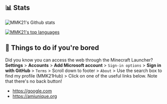 ## 📊 Stats 
![MMK21's Github stats](https://github-readme-stats.vercel.app/api?username=MMK21Hub&show_icons=true&theme=dark&bg_color=171b22&text_color=CCCCCC&hide_border=true)

[![MMK21's top languages](https://github-readme-stats.vercel.app/api/top-langs/?username=MMK21Hub&theme=dark&bg_color=171b22&text_color=CCCCCC&hide_border=true)](https://www.youtube.com/watch?v=DLzxrzFCyOs)

## 🙂 Things to do if you're bored

Did you know you can access the web through the Minecraft Launcher? **Settings** > **Accounts** > **Add Microsoft account** > `Sign-in options` > **Sign in with GitHub** > `Terms` > Scroll down to footer > `About` > Use the search box to find my profile (MMK21Hub) > Click on one of the useful links below. Note that there's no back button!

* <https://google.com>
* <https://amiunique.org>

<!--
**MMK21Hub/MMK21Hub** is a ✨ _special_ ✨ repository because its `README.md` (this file) appears on your GitHub profile.

Here are some ideas to get you started:

- 🔭 I’m currently working on ...
- 🌱 I’m currently learning ...
- 👯 I’m looking to collaborate on ...
- 🤔 I’m looking for help with ...
- 💬 Ask me about ...
- 📫 How to reach me: ...
- 😄 Pronouns: ...
- ⚡ Fun fact: ...
-->
